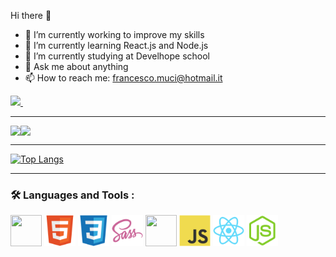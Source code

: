  Hi there 👋

- 🔭 I’m currently working to improve my skills
- 🌱 I’m currently learning React.js and Node.js
- 👯 I’m currently studying at Develhope school
- 💬 Ask me about anything
- 📫 How to reach me: francesco.muci@hotmail.it

<div id="account-linkedin">
    <a href="https://www.linkedin.com/in/francesco-muci-97a38222a/">
  <img src="https://img.shields.io/badge/LinkedIn-blue?logo=linkedin&logoColor=white&style=for-the-badge" width="100"/>
    <img src="https://komarev.com/ghpvc/?username=MuciFrancesco&style=flat-square&color=blue" alt=""/>
 </div>
 
---

<div style="display: flex">
 <img src="http://github-readme-streak-stats.herokuapp.com?user=MuciFrancesco&theme=monokai&date_format=j%20M%5B%20Y%5D&ring=DD5819&fire=DD2727&currStreakNum=DDD21D&stroke=DD2727&sideLabels=DD6430&sideNums=DDD734&currStreakLabel=DD0404"></img>
 <img src="https://github-readme-stats.vercel.app/api?username=MuciFrancesco&show_icons=true&theme=monokai"></img>
 </div>
 
---
 
[![Top Langs](https://github-readme-stats.vercel.app/api/top-langs/?username=MuciFrancesco&layout=compact)](https://github.com/MuciFrancesco/MuciFrancesco)

---
 
### :hammer_and_wrench: Languages and Tools :
  <div>
    <img src="https://cdn.jsdelivr.net/gh/devicons/devicon/icons/git/git-original-wordmark.svg" width="50" height="50"/>
    <img src="https://github.com/devicons/devicon/blob/master/icons/html5/html5-original.svg" width="50" height="50">
    <img src="https://github.com/devicons/devicon/blob/master/icons/css3/css3-original.svg" width="50" height="50">
    <img src="https://github.com/devicons/devicon/blob/master/icons/sass/sass-original.svg" width="50" height="50">
    <img src="https://cdn.jsdelivr.net/gh/devicons/devicon/icons/tailwindcss/tailwindcss-plain.svg" width="50" height="50" />
    <img src="https://github.com/devicons/devicon/blob/master/icons/javascript/javascript-original.svg" width="50" height="50">
    <img src="https://github.com/devicons/devicon/blob/master/icons/react/react-original.svg" width="50" height="50">
    <img src="https://github.com/devicons/devicon/blob/master/icons/nodejs/nodejs-original.svg" width="50" height="50">
  </div>
